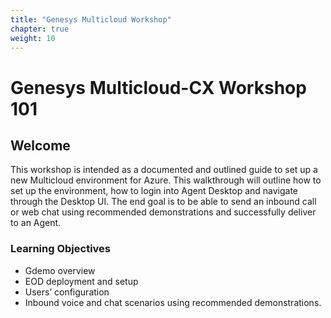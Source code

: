 ```yaml
---
title: "Genesys Multicloud Workshop"
chapter: true
weight: 10
---
```


# Genesys Multicloud-CX Workshop 101

## Welcome

This workshop is intended as a documented and outlined guide to set up a new Multicloud environment for Azure. This walkthrough will outline how to set up the environment, how to login into Agent Desktop and navigate through the Desktop UI. The end goal is to be able to send an inbound call or web chat using recommended demonstrations and successfully deliver to an Agent. 

### Learning Objectives
-	Gdemo overview
-	EOD deployment and setup
-	Users’ configuration
-	Inbound voice and chat scenarios using recommended demonstrations.




